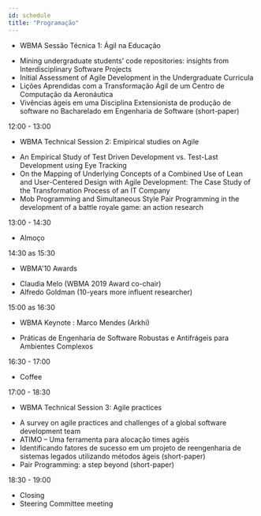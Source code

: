 ```yaml
---
id: schedule
title: "Programação"
---
```


* WBMA Sessão Técnica 1: Ágil na Educação

- Mining undergraduate students’ code repositories: insights from Interdisciplinary Software Projects
- Initial Assessment of Agile Development in the Undergraduate Curricula
- Lições Aprendidas com a Transformação Ágil de um Centro de Computação da Aeronáutica
- Vivências ágeis em uma Disciplina Extensionista de produção de software no Bacharelado em Engenharia de Software (short-paper)

12:00 - 13:00
* WBMA Technical Session 2: Emipirical studies on Agile

- An Empirical Study of Test Driven Development vs. Test-Last Development using Eye Tracking
- On the Mapping of Underlying Concepts of a Combined Use of Lean and User-Centered Design with Agile Development: The Case Study of the Transformation Process of an IT Company
- Mob Programming and Simultaneous Style Pair Programming in the development of a battle royale game: an action research

13:00 - 14:30
* Almoço

14:30 as 15:30 
* WBMA'10 Awards

- Claudia Melo (WBMA 2019 Award co-chair)
- Alfredo Goldman (10-years more influent researcher)

15:00 as 16:30
* WBMA Keynote : Marco Mendes (Arkhi)

- Práticas de Engenharia de Software Robustas e Antifrágeis para Ambientes Complexos

16:30 - 17:00
* Coffee

17:00 - 18:30
* WBMA Technical Session 3: Agile practices

- A survey on agile practices and challenges of a global software development team
- ATIMO – Uma ferramenta para alocação times agéis
- Identificando fatores de sucesso em um projeto de reengenharia de sistemas legados utilizando métodos ágeis (short-paper)
- Pair Programming: a step beyond (short-paper)

18:30 - 19:00
- Closing 
- Steering Committee meeting